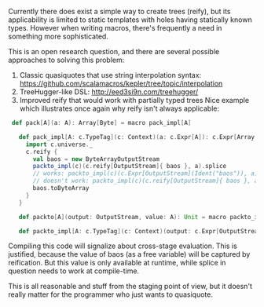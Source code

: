 Currently there does exist a simple way to create trees (reify), but its applicability is limited to static templates with holes having statically known types. However when writing macros, there's frequently a need in something more sophisticated.

This is an open research question, and there are several possible approaches to solving this problem:
1) Classic quasiquotes that use string interpolation syntax: https://github.com/scalamacros/kepler/tree/topic/interpolation
2) TreeHugger-like DSL: http://eed3si9n.com/treehugger/
3) Improved reify that would work with partially typed trees
Nice example which illustrates once again why reify isn't always applicable:

```scala
 def pack[A](a: A): Array[Byte] = macro pack_impl[A]

   def pack_impl[A: c.TypeTag](c: Context)(a: c.Expr[A]): c.Expr[Array[Byte]] = {
     import c.universe._
     c.reify {
       val baos = new ByteArrayOutputStream
       packto_impl(c)(c.reify[OutputStream]{ baos }, a).splice
       // works: packto_impl(c)(c.Expr[OutputStream](Ident("baos")), a).splice
       // doesn't work: packto_impl(c)(c.reify[OutputStream]{ baos }, a).splice
       baos.toByteArray
     }
   }

   def packto[A](output: OutputStream, value: A): Unit = macro packto_impl[A]

   def packto_impl[A: c.TypeTag](c: Context)(output: c.Expr[OutputStream], value: c.Expr[A]): c.Expr[Unit] = { .... }
```

Compiling this code will signalize about cross-stage evaluation. This is justified, because the value of baos (as a free variable) will be captured by reification. But this value is only available at runtime, while splice in question needs to work at compile-time.

This is all reasonable and stuff from the staging point of view, but it doesn't really matter for the programmer who just wants to quasiquote.
